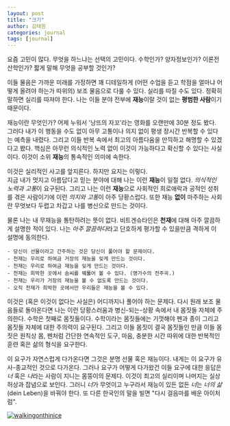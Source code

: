 ```yaml
---
layout: post
title: "크기"
author: 김태원
categories: journal
tags: [journal]
---
```


요즘 고민이 많다.
무엇을 하느냐는 선택의 고민이다.
수학인가?
양자정보인가?
이론전산학인가?
짧게 말해 무엇을 공부할 것인가? 

이들 물음은 가까운 미래를 가정하면 꽤 디테일하게 (어떤 수업을 듣고 학점을 얼마냐 어떻게 올려야 하는가 따위의) 보조 물음으로 다룰 수 있다.
실리를 따질 수도 있다.
정확히 말하면 실리를 따져야 한다.
나는 이들 분야 전부에 **재능**이랄 것이 없는 **평범한 사람**이기 때문이다. 

재능이란 무엇인가?
어제 누워서 '낭뜨의 자꼬'라는 영화를 오랜만에 30분 정도 봤다.
그러다 내가 이 행동을 수도 없이 아무 고통이나 의지 없이 평생 장시간 반복할 수 있다는 예측을 내렸다.
그리고 이들 반복 속에서 최고의 아름다움을 만끽하고 해명할 수 있겠다고 봤다.
핵심은 아무런 의식적인 노력 없이 이것이 가능하다고 확신할 수 있다는 사실이다. 
이것이 소위 **재능**의 통속적인 의미에 속한다. 

이것은 실리적인 사고를 앞지른다. 
하지만 요지는 이렇다.  
지금 내가 멋지고 아름답다고 믿는 분야에 대해 나는 이런 **재능**이 일절 없다.
*의식적인 노력과 고통*이 요구된다.
그리고 나는 이런 **재능**으로 사회적인 희로애락과 공적인 성취를 겪은 사람이기에 이런 *의지와 고통*이 아주 당황스럽다. 
또한 재능 **없이** 마주하는 사회란 무엇보다 두렵고 차갑고 나를 병신으로 만드는 것이다. 

물론 나는 내 무재능을 통탄하려는 뜻이 없다. 
비트겐슈타인은 **천재**에 대해 아주 깔끔하게 설명한 적이 있다.
나는 *아주 깔끔하다*라고 단호하게 평가할 수 있을만큼 격하게 이 설명에 동의한다.

> 
	- 당신이 선물이라고 간주하는 것은 당신이 풀어야 할 문제이다. 
	- 천재는 우리로 하여금 거장의 재능을 잊게 만드는 것이다.
	- 천재는 우리로 하여금 재능을 잊게 만드는 것이다. 
	- 천재는 희박한 곳에서 솜씨를 꿰뚫어 볼 수 있다. (명가수의 전주곡.)
	- 천재는 우리가 거장의 재능을 볼 수 없도록 만드는 것이다.
	- 오직 천재가 희박한 곳에서만 우리들은 재능을 볼 수 있다. 

이것은 (혹은 이것이 없다는 사실은) 어디까지나 풀어야 하는 문제다.
다시 원래 보조 물음들로 돌아온다면 나는 이런 당황스러움과 병신-되는-상황 속에서 내 몸짓들 자체에 주의한다. 
수학은 첫째로 몸짓들이다. 
수학이라는 몸짓들에는 기껏해야 펜과 종이 그리고 몸짓들 자체에 대한 주의력이 요구된다.
그리고 이들 몸짓이 결국 몸짓들인 만큼 이들 몸짓은 원칙상 몸, 펜처럼 간단한 연속적인 도구, 마음, 충분한 시간 따위에 대한 반복적인 훈련 혹은 삶의 형식을 요구한다. 

이 요구가 자연스럽게 다가온다면 그것은 분명 선물 혹은 재능이다.
내게는 이 요구가 유사-종교적인 것으로 다가온다. 
그러나 요구가 어떻게 다가왔건 이들 요구에 대한 응답은 *너* 혹은 *나*라는 사람이 지니는 몸뚱이의 문제다. 
이것이 최고의 실리이며 나머지는 실상 허상과 잡념으로 보인다.
그러니 *너*가 무엇이고 누구라서 재능이 있든 없든 *너*는 *너의 삶*(dein Leben)을 바꿔야 한다. 
또 다른 한국인의 말을 빌면 "다시 걸음마를 배운 아이처럼". 

[![walkingonthinice](https://imgur.com/a/QGHZq4P)](https://youtu.be/YpOux6uv1wU)
